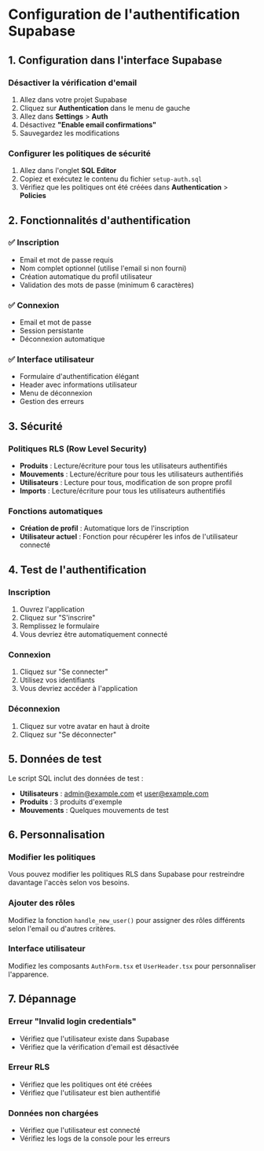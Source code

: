 # Configuration de l'authentification Supabase

## 1. Configuration dans l'interface Supabase

### Désactiver la vérification d'email
1. Allez dans votre projet Supabase
2. Cliquez sur **Authentication** dans le menu de gauche
3. Allez dans **Settings** > **Auth**
4. Désactivez **"Enable email confirmations"**
5. Sauvegardez les modifications

### Configurer les politiques de sécurité
1. Allez dans l'onglet **SQL Editor**
2. Copiez et exécutez le contenu du fichier `setup-auth.sql`
3. Vérifiez que les politiques ont été créées dans **Authentication** > **Policies**

## 2. Fonctionnalités d'authentification

### ✅ Inscription
- Email et mot de passe requis
- Nom complet optionnel (utilise l'email si non fourni)
- Création automatique du profil utilisateur
- Validation des mots de passe (minimum 6 caractères)

### ✅ Connexion
- Email et mot de passe
- Session persistante
- Déconnexion automatique

### ✅ Interface utilisateur
- Formulaire d'authentification élégant
- Header avec informations utilisateur
- Menu de déconnexion
- Gestion des erreurs

## 3. Sécurité

### Politiques RLS (Row Level Security)
- **Produits** : Lecture/écriture pour tous les utilisateurs authentifiés
- **Mouvements** : Lecture/écriture pour tous les utilisateurs authentifiés
- **Utilisateurs** : Lecture pour tous, modification de son propre profil
- **Imports** : Lecture/écriture pour tous les utilisateurs authentifiés

### Fonctions automatiques
- **Création de profil** : Automatique lors de l'inscription
- **Utilisateur actuel** : Fonction pour récupérer les infos de l'utilisateur connecté

## 4. Test de l'authentification

### Inscription
1. Ouvrez l'application
2. Cliquez sur "S'inscrire"
3. Remplissez le formulaire
4. Vous devriez être automatiquement connecté

### Connexion
1. Cliquez sur "Se connecter"
2. Utilisez vos identifiants
3. Vous devriez accéder à l'application

### Déconnexion
1. Cliquez sur votre avatar en haut à droite
2. Cliquez sur "Se déconnecter"

## 5. Données de test

Le script SQL inclut des données de test :
- **Utilisateurs** : admin@example.com et user@example.com
- **Produits** : 3 produits d'exemple
- **Mouvements** : Quelques mouvements de test

## 6. Personnalisation

### Modifier les politiques
Vous pouvez modifier les politiques RLS dans Supabase pour restreindre davantage l'accès selon vos besoins.

### Ajouter des rôles
Modifiez la fonction `handle_new_user()` pour assigner des rôles différents selon l'email ou d'autres critères.

### Interface utilisateur
Modifiez les composants `AuthForm.tsx` et `UserHeader.tsx` pour personnaliser l'apparence.

## 7. Dépannage

### Erreur "Invalid login credentials"
- Vérifiez que l'utilisateur existe dans Supabase
- Vérifiez que la vérification d'email est désactivée

### Erreur RLS
- Vérifiez que les politiques ont été créées
- Vérifiez que l'utilisateur est bien authentifié

### Données non chargées
- Vérifiez que l'utilisateur est connecté
- Vérifiez les logs de la console pour les erreurs











